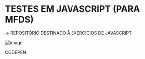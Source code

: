 # TESTES EM JAVASCRIPT (PARA MFDS)

-> REPOSITÓRIO DESTINADO À EXERCÍCIOS DE JAVASCRIPT

![image](https://github.com/mareshbard/testesJS/assets/125154278/22a214f6-2439-4fa7-a07d-41168c9cda5e)

CODEPEN

